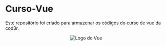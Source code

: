 # Curso-Vue
Este repositório foi criado para armazenar os códigos do curso de vue da cod3r. 

<div align="center">
  <img src="https://raw.githubusercontent.com/Willian-Brito/Curso-Vue/blob/main/0-%20prints/vue.jpg" alt="Logo do Vue" />
</div>